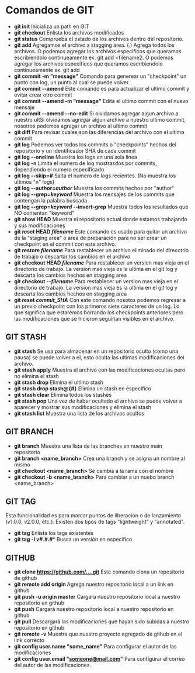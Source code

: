 # Comandos de GIT

+ **git init** 					Inicializa un path en GIT
+ **git checkout**				Enlista los archivos modificados
+ **git status**				Comprueba el estado de los archivos dentro del repositorio.
+ **git add**					Agregamos el archivo a stagging area. (.) Agrega todos los archivos. O podemos agregar los archivos especificos que queramos escribiendolo continueamente ex. git add <filename1> <filename2. O podemos agregar los archivos especificos que queramos escribiendolo continueamente ex. git add <filename1> <filename2>
+ **git commit -m "message"**			Comando para generear un "checkpoint" un punto con log, un punto al cual se puede volver.
+ **git commit --amend**			Este comando es para actualizar el ultimo commit y evitar crear otro commit
+ **git commit --amend -m "message"**		Edita el ultimo commit con el nuevo mensaje
+ **git commit --amend --no-edit**		Si olvidamos agregar algun archivo a nuestro ultSi olvidamos agregar algun archivo a nuestro ultimo commit, nosotros podemos agregar un archivo al ultimo commit
+ **git diff <filename>**			Para revisar cuales son las diferencias del archivo con el ultimo commit
+ **git log**					Podemos ver todos los commits o "checkpoints" hechos del repositorio y un identificador SHA de cada commit
+ **git log --oneline**				Muestra los logs en una sola linea
+ **git log -n**				Limita el numero de log mostrasdos por commits, dependiendo el numero especificado
+ **git log --skip=*#***				Salta el numero de logs recientes. (No muestra los ultimos "n" logs)
+ **git log --author=*author***			Muestra los commits hechos por "author"
+ **git log --grep=*keyword***			Muestra los mensajes de los commits que contengan la palabra buscada
+ **git log --grep=*keyword* --invert-grep**	Muestra todos los resultados que NO contentan "keyword"
+ **git show HEAD**				Muestra el repositorio actual donde estamos trabajando y sus modificaciones
+ **git reset HEAD *filename***			Este comando es usado para quitar un archivo de la "staging area" o area de preparación para no ser crear un checkpoint en el commit con este archivo.
+ **git restore *filename***			Para restablecer un archivo eliminado del direcotrio de trabajo o descartar los cambios en el archivo
+ **git checkout HEAD *filename***		Para restablecer un version mas vieja en el directorio de trabajo. La version mas vieja es la ultima en el git log y descarta los cambios hechos en stagging area
+ **git checkout --*filename***			Para restablecer un version mas vieja en el directorio de trabajo. La version mas vieja es la ultima en el git log y descarta los cambios hechos en stagging area
+ **git reset *commit_SHA***			Con este comando nosotos podemos regresar a un previo checkpoint con los primeros siete caracteres de un log. Lo que significa que estaremos borrando los checkpoints anteriores pero las modificaciones que se hicieron seguirian visibles en el archivo.

## GIT STASH
+ **git stash**					Se usa para almacenar en un repositorio oculto (como una pausa) se puede volver a el, esto oculta las ultimas modificaciones del archivo.
+ **git stash apply**				Muestra el archivo con las modificaciones ocultas pero no elimina el stash
+ **git stash drop**				Elimina el ultimo stash
+ **git stash drop stash@{#}**			Elimina un stash en especifico
+ **git stash clear**				Elimina todos los stashes
+ **git stash pop**				Una vez de haber ocultado el archivo se puede volver a aparecer y mostrar sus modificaciones y elimina el stash
+ **git stash list**				Muestra una lista de los archivos ocultos

## GIT BRANCH
+ **git branch**				Muestra una lista de las branches en nuestro main repositorio
+ **git branch <name_branch>**			Crea una branch y se asigna un nombre al mismo
+ **git checkout <name_branch>**		Se cambia a la rama con el nombre
+ **git checkout -b <name_branch>**		Para cambiar a un nuebo branch <name_branch>

## GIT TAG
Esta funcionalidad es para marcar puntos de liberación o de lanzamiento (v1.0.0, v2.0.0, etc.). Existen dos tipos de tags "lightweight" y "annotated".
+ **git tag**					Enlista los tags existentes
+ **git tag -l *v#.#.#****			Busca un versión en especifico

## GITHUB
+ **git clone https://github.com/....git**	Este comando clona un repositorio de github
+ **git remote add origin <link>**		Agrega nuestro repositorio local a un link en github
+ **git push -u origin master**			Cargará nuestro repositorio local a nuestro repositorio en github
+ **git push**					Cargará nuestro repositorio local a nuestro repositorio en github
+ **git pull**					Descargará las modificaciones que hayan sido subidas a nuestro repositorio en github
+ **git remote -v**				Muestra que nuestro proyecto agregado de github en el link correcto
+ **git config user.name "some_name"**		Para configurar el autor de las modificaciones
+ **git config user.email "someone@mail.com"**	Para configurar el correo del autor de las modificaciones.




